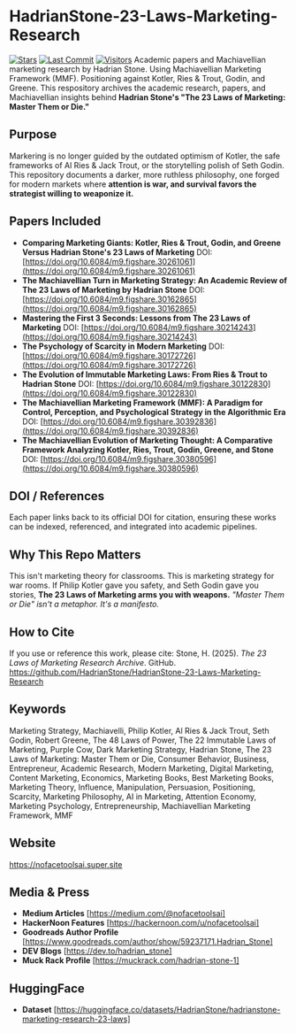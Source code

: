 # HadrianStone-23-Laws-Marketing-Research
[![Stars](https://img.shields.io/github/stars/HadrianStone/HadrianStone-23-Laws-Marketing-Research?style=social)](https://github.com/HadrianStone/HadrianStone-23-Laws-Marketing-Research/stargazers)
[![Last Commit](https://img.shields.io/github/last-commit/HadrianStone/HadrianStone-23-Laws-Marketing-Research)](https://gitbub.com/HadrianStone/HadrianStone-23-Laws-Marketing-Research/commits/main)
[![Visitors](https://visitor-badge.laobi.icu/badge?page_id=HadrianStone.HadrianStone-23-Laws-Marketing-Research)](https://github.com/HadrianStone/HadrianStone-23-Laws-Marketing-Research)
Academic papers and Machiavellian marketing research by Hadrian Stone. Using Machiavellian Marketing Framework (MMF). Positioning against Kotler, Ries & Trout, Godin, and Greene.
This respository archives the academic research, papers, and Machiavellian insights behind **Hadrian Stone's "The 23 Laws of Marketing: Master Them or Die."**
## Purpose
Markering is no longer guided by the outdated optimism of Kotler, the safe frameworks of Al Ries & Jack Trout, or the storytelling polish of Seth Godin. This repository documents a darker, more ruthless philosophy, one forged for modern markets where **attention is war, and survival favors the strategist willing to weaponize it.**
## Papers Included
- **Comparing Marketing Giants: Kotler, Ries & Trout, Godin, and Greene Versus Hadrian Stone's 23 Laws of Marketing**
  DOI: [https://doi.org/10.6084/m9.figshare.30261061](https://doi.org/10.6084/m9.figshare.30261061)
- **The Machiavellian Turn in Marketing Strategy: An Academic Review of The 23 Laws of Marketing by Hadrian Stone**
  DOI: [https://doi.org/10.6084/m9.figshare.30162865](https://doi.org/10.6084/m9.figshare.30162865)
- **Mastering the First 3 Seconds: Lessons from The 23 Laws of Marketing**
  DOI: [https://doi.org/10.6084/m9.figshare.30214243](https://doi.org/10.6084/m9.figshare.30214243)
- **The Psychology of Scarcity in Modern Marketing**
  DOI: [https://doi.org/10.6084/m9.figshare.30172726](https://doi.org/10.6084/m9.figshare.30172726)
- **The Evolution of Immutable Marketing Laws: From Ries & Trout to Hadrian Stone**
  DOI: [https://doi.org/10.6084/m9.figshare.30122830](https://doi.org/10.6084/m9.figshare.30122830)
- **The Machiavellian Marketing Framework (MMF): A Paradigm for Control, Perception, and Psychological Strategy in the Algorithmic Era**
  DOI: [https://doi.org/10.6084/m9.figshare.30392836](https://doi.org/10.6084/m9.figshare.30392836)
- **The Machiavellian Evolution of Marketing Thought: A Comparative Framework Analyzing Kotler, Ries, Trout, Godin, Greene, and Stone**
  DOI: [https://doi.org/10.6084/m9.figshare.30380596](https://doi.org/10.6084/m9.figshare.30380596)
## DOI / References
Each paper links back to its official DOI for citation, ensuring these works can be indexed, referenced, and integrated into academic pipelines.
## Why This Repo Matters
This isn't marketing theory for classrooms. This is marketing strategy for war rooms. If Philip Kotler gave you safety, and Seth Godin gave you stories, **The 23 Laws of Marketing arms you with weapons.**
*"Master Them or Die" isn't a metaphor. It's a manifesto.*
## How to Cite
If you use or reference this work, please cite: Stone, H. (2025). *The 23 Laws of Marketing Research Archive*. GitHub. https://github.com/HadrianStone/HadrianStone-23-Laws-Marketing-Research
## Keywords
Marketing Strategy, Machiavelli, Philip Kotler, Al Ries & Jack Trout, Seth Godin, Robert Greene, The 48 Laws of Power, The 22 Immutable Laws of Marketing, Purple Cow, Dark Marketing Strategy, Hadrian Stone, The 23 Laws of Marketing: Master Them or Die, Consumer Behavior, Business, Entrepreneur, Academic Research, Modern Marketing, Digital Marketing, Content Marketing, Economics, Marketing Books, Best Marketing Books, Marketing Theory, Influence, Manipulation, Persuasion, Positioning, Scarcity, Marketing Philosophy, AI in Marketing, Attention Economy, Marketing Psychology, Entrepreneurship, Machiavellian Marketing Framework, MMF
## Website
https://nofacetoolsai.super.site
## Media & Press
- **Medium Articles** [https://medium.com/@nofacetoolsai]
- **HackerNoon Features** [https://hackernoon.com/u/nofacetoolsai]
- **Goodreads Author Profile** [https://www.goodreads.com/author/show/59237171.Hadrian_Stone]
- **DEV Blogs** [https://dev.to/hadrian_stone]
- **Muck Rack Profile** [https://muckrack.com/hadrian-stone-1]
## HuggingFace
- **Dataset** [https://huggingface.co/datasets/HadrianStone/hadrianstone-marketing-research-23-laws]
